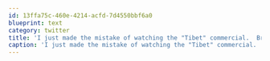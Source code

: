 ```yaml
---
id: 13ffa75c-460e-4214-acfd-7d4550bbf6a0
blueprint: text
category: twitter
title: 'I just made the mistake of watching the "Tibet" commercial.  Brutal. Just brutal.'
caption: 'I just made the mistake of watching the "Tibet" commercial.  Brutal. Just brutal.'
---
```

